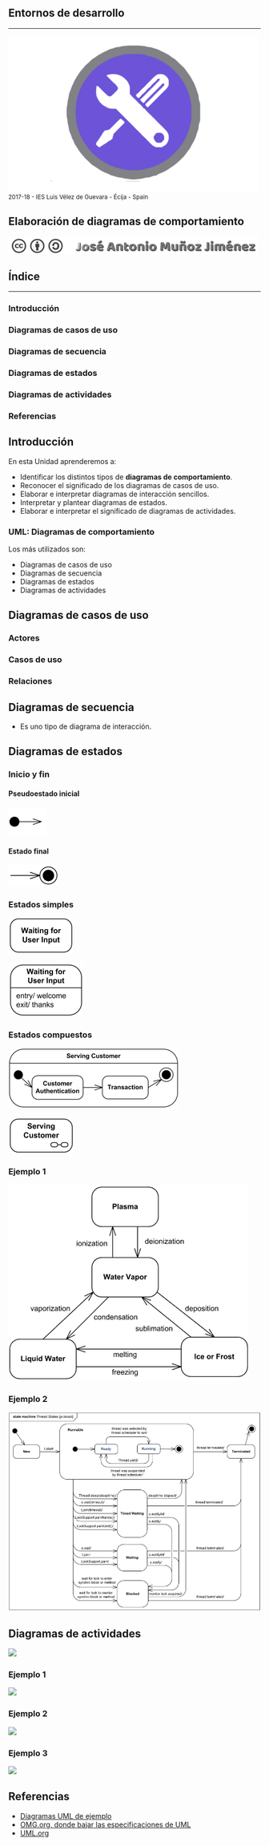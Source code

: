 <!---
Ejemplos

<video class="stretch" controls><source src="http://clips.vorwaerts-gmbh.de/big_buck_bunny.mp4" type="video/mp4"></video>
<iframe width="560" height="315" src="https://www.youtube.com/embed/3RBq-WlL4cU" frameborder="0" allowfullscreen></iframe>

slide: data-background="#ff0000" 
element: class="fragment" data-fragment-index="1"
-->
## Entornos de desarrollo
---
![Entornos de desarrollo](assets/entornosdesarrollo.png)
<small> 2017-18 - IES Luis Vélez de Guevara - Écija - Spain </small>


## Elaboración de diagramas de comportamiento

[![cc-by-sa](assets/cc-by-sa.png)](http://creativecommons.org/licenses/by-sa/4.0/)


## Índice
--- 
### Introducción
### Diagramas de casos de uso
### Diagramas de secuencia
### Diagramas de estados
### Diagramas de actividades
### Referencias
<!--- Note: Nota a pie de página. -->



## Introducción

En esta Unidad aprenderemos a:

- Identificar los distintos tipos de **diagramas de comportamiento**.
- Reconocer el significado de los diagramas de casos de uso.
- Elaborar e interpretar diagramas de interacción sencillos.
- Interpretar y plantear diagramas de estados.
- Elaborar e interpretar el significado de diagramas de actividades.


### UML: Diagramas de comportamiento

Los más utilizados son:

- Diagramas de casos de uso
- Diagramas de secuencia
- Diagramas de estados
- Diagramas de actividades



## Diagramas de casos de uso



### Actores


### Casos de uso


### Relaciones



## Diagramas de secuencia

- Es uno tipo de diagrama de interacción.





## Diagramas de estados


### Inicio y fin

#### Pseudoestado inicial

![](assets/pseudostate-initial.png)

#### Estado final

![](assets/state-final.png)


### Estados simples

![](assets/state-simple.png)

![](assets/state-simple-internal-activities.png)

### Estados compuestos

![](assets/state-composite.png)

![](assets/state-composite-hidden-decomposition.png)


### Ejemplo 1

![](assets/state-machine-example-water.png)


### Ejemplo 2

![](assets/state-machine-example-java-6-thread-states.png)



## Diagramas de actividades

![](control-nodes-overview.png)


### Ejemplo 1

![](activity-examples-online-shopping.png)


### Ejemplo 2

![](activity-examples-process-order.png)


### Ejemplo 3

![](activity-example-document-management.png)



## Referencias

- [Diagramas UML de ejemplo](https://uml-diagrams.org)
- [OMG.org, donde bajar las especificaciones de UML](https://www.omg.org/spec/UML/)
- [UML.org](http://uml.org)